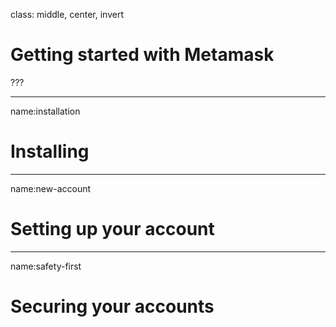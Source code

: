 class: middle, center, invert
# Getting started with Metamask

???

---
name:installation
# Installing

---
name:new-account
# Setting up your account

---
name:safety-first
# Securing your accounts

